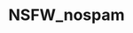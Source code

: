 ---
title: NSFW_nospam
crosslinks:
- nsfw
- LilyIvy
- eyecontact
- katyaclover
- Carisha
- MassiveTitsnAss
- ShadowBanned
---